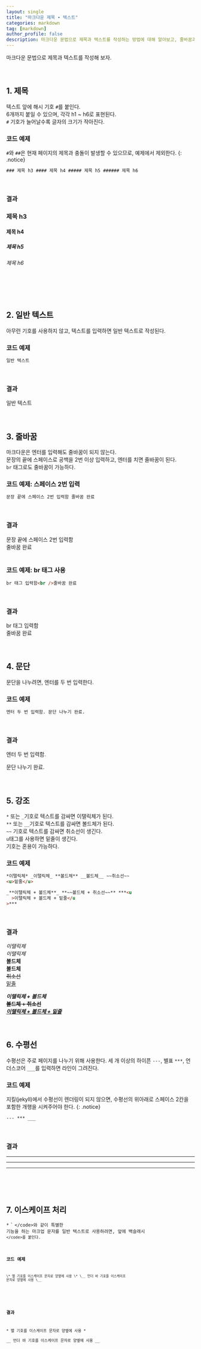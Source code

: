 ```yaml
---
layout: single
title: "마크다운 제목 ∙ 텍스트"
categories: markdown
tag: [markdown]
author_profile: false
description: 마크다운 문법으로 제목과 텍스트를 작성하는 방법에 대해 알아보고, 줄바꿈과 강조 표현 그리고 이스케이프 처리하는 방법을 살펴보겠습니다.
---
```


마크다운 문법으로 제목과 텍스트를 작성해 보자.
<br>
<br>
<br>

## 1. 제목

텍스트 앞에 해시 기호 <code>#</code>를 붙인다.  
6개까지 붙일 수 있으며, 각각 h1 ~ h6로 표현된다.  
<code>#</code> 기호가 늘어날수록 글자의 크기가 작아진다.
<br>

### 코드 예제

<code>#</code>와 <code>##</code>은 현재 페이지의 제목과 충돌이 발생할 수 있으므로, 예제에서 제외한다.
{: .notice}

```html
### 제목 h3 #### 제목 h4 ##### 제목 h5 ###### 제목 h6
```

<br>

### 결과

### 제목 h3

#### 제목 h4

##### 제목 h5

###### 제목 h6

<br>
<br>
<br>

## 2. 일반 텍스트

아무런 기호를 사용하지 않고, 텍스트를 입력하면 일반 텍스트로 작성된다.
<br>

### 코드 예제

```html
일반 텍스트
```

<br>

### 결과

일반 텍스트
<br>
<br>
<br>

## 3. 줄바꿈

마크다운은 엔터를 입력해도 줄바꿈이 되지 않는다.  
문장의 끝에 스페이스로 공백을 2번 이상 입력하고, 엔터를 치면 줄바꿈이 된다.  
<code>br</code> 태그로도 줄바꿈이 가능하다.
<br>

### 코드 예제: 스페이스 2번 입력

```html
문장 끝에 스페이스 2번 입력함 줄바꿈 완료
```

<br>

### 결과

문장 끝에 스페이스 2번 입력함  
줄바꿈 완료
<br>
<br>

### 코드 예제: br 태그 사용

```html
br 태그 입력함<br />줄바꿈 완료
```

<br>

### 결과

br 태그 입력함<br>줄바꿈 완료
<br>
<br>
<br>

## 4. 문단

문단을 나누려면, 엔터를 두 번 입력한다.
<br>

### 코드 예제

```html
엔터 두 번 입력함. 문단 나누기 완료.
```

<br>

### 결과

엔터 두 번 입력함.

문단 나누기 완료.
<br>
<br>
<br>

## 5. 강조

<code>\*</code> 또는 <code>\_</code>기호로 텍스트를 감싸면 이탤릭체가 된다.  
<code>\*\*</code> 또는 <code>\_\_</code>기호로 텍스트를 감싸면 볼드체가 된다.  
<code>~~</code> 기호로 텍스트를 감싸면 취소선이 생긴다.  
<code>u</code>태그를 사용하면 밑줄이 생긴다.  
기호는 혼용이 가능하다.
<br>

### 코드 예제

```html
*이탤릭체* _이탤릭체_ **볼드체** __볼드체__ ~~취소선~~
<u>밑줄</u>

_**이탤릭체 + 볼드체**_ **~~볼드체 + 취소선~~** ***<u
  >이탤릭체 + 볼드체 + 밑줄</u
>***
```

<br>

### 결과

_이탤릭체_  
_이탤릭체_  
**볼드체**  
**볼드체**  
~~취소선~~  
<u>밑줄</u>

_**이탤릭체 + 볼드체**_  
**~~볼드체 + 취소선~~**  
**_<u>이탤릭체 + 볼드체 + 밑줄</u>_**
<br>
<br>
<br>

## 6. 수평선

수평선은 주로 페이지를 나누기 위해 사용한다.
세 개 이상의 하이픈 <code>---</code>, 별표 <code>\*\*\*</code>, 언더스코어 <code>\_\_\_</code>를 입력하면 라인이 그려진다.
<br>

### 코드 예제

지킬(jekyll)에서 수평선이 렌더링이 되지 않으면, 수평선의 위아래로 스페이스 2칸을 포함한 개행을 시켜주어야 한다.
{: .notice}

```html
--- *** ___
```

<br>

### 결과

---

---

---

<br>
<br>
<br>

## 7. 이스케이프 처리

<code>\*</code> <code>`</code> <code>\</code>와 같이 특별한 기능을 하는 마크업 문자를 일반 텍스트로 사용하려면, 앞에 백슬래시 <code>\</code>를 붙인다.
<br>

### 코드 예제

```html
\* 별 기호를 이스케이프 문자로 양옆에 사용 \* \__ 언더 바 기호를 이스케이프
문자로 양옆에 사용 \__
```

<br>

### 결과

\* 별 기호를 이스케이프 문자로 양옆에 사용 \*  
\_\_ 언더 바 기호를 이스케이프 문자로 양옆에 사용 \_\_
